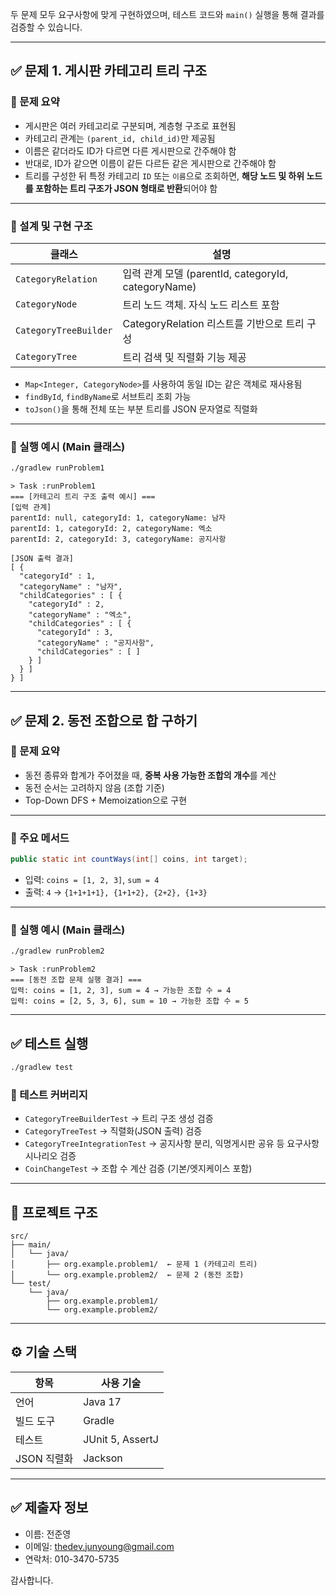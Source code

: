 두 문제 모두 요구사항에 맞게 구현하였으며, 테스트 코드와 `main()` 실행을 통해 결과를 검증할 수 있습니다.

---

## ✅ 문제 1. 게시판 카테고리 트리 구조

### 📌 문제 요약

- 게시판은 여러 카테고리로 구분되며, 계층형 구조로 표현됨
- 카테고리 관계는 `(parent_id, child_id)`만 제공됨
- 이름은 같더라도 ID가 다르면 다른 게시판으로 간주해야 함
- 반대로, ID가 같으면 이름이 같든 다르든 같은 게시판으로 간주해야 함
- 트리를 구성한 뒤 특정 카테고리 `ID` 또는 `이름`으로 조회하면, **해당 노드 및 하위 노드를 포함하는 트리 구조가 JSON 형태로 반환**되어야 함

---

### 🧠 설계 및 구현 구조

| 클래스 | 설명 |
| --- | --- |
| `CategoryRelation` | 입력 관계 모델 (parentId, categoryId, categoryName) |
| `CategoryNode` | 트리 노드 객체. 자식 노드 리스트 포함 |
| `CategoryTreeBuilder` | CategoryRelation 리스트를 기반으로 트리 구성 |
| `CategoryTree` | 트리 검색 및 직렬화 기능 제공 |
- `Map<Integer, CategoryNode>`를 사용하여 동일 ID는 같은 객체로 재사용됨
- `findById`, `findByName`로 서브트리 조회 가능
- `toJson()`을 통해 전체 또는 부분 트리를 JSON 문자열로 직렬화

---

### 🧪 실행 예시 (Main 클래스)

```bash
./gradlew runProblem1
```

```
> Task :runProblem1
=== [카테고리 트리 구조 출력 예시] ===
[입력 관계]
parentId: null, categoryId: 1, categoryName: 남자
parentId: 1, categoryId: 2, categoryName: 엑소
parentId: 2, categoryId: 3, categoryName: 공지사항

[JSON 출력 결과]
[ {
  "categoryId" : 1,
  "categoryName" : "남자",
  "childCategories" : [ {
    "categoryId" : 2,
    "categoryName" : "엑소",
    "childCategories" : [ {
      "categoryId" : 3,
      "categoryName" : "공지사항",
      "childCategories" : [ ]
    } ]
  } ]
} ]

```

---

## ✅ 문제 2. 동전 조합으로 합 구하기

### 📌 문제 요약

- 동전 종류와 합계가 주어졌을 때, **중복 사용 가능한 조합의 개수**를 계산
- 동전 순서는 고려하지 않음 (조합 기준)
- Top-Down DFS + Memoization으로 구현

---

### 🧠 주요 메서드

```java
public static int countWays(int[] coins, int target);
```

- 입력: `coins = [1, 2, 3]`, `sum = 4`
- 출력: `4` → `{1+1+1+1}, {1+1+2}, {2+2}, {1+3}`

---

### 🧪 실행 예시 (Main 클래스)

```bash
./gradlew runProblem2
```

```
> Task :runProblem2
=== [동전 조합 문제 실행 결과] ===
입력: coins = [1, 2, 3], sum = 4 → 가능한 조합 수 = 4
입력: coins = [2, 5, 3, 6], sum = 10 → 가능한 조합 수 = 5
```

---

## ✅ 테스트 실행

```bash
./gradlew test
```

### 🧪 테스트 커버리지

- `CategoryTreeBuilderTest` → 트리 구조 생성 검증
- `CategoryTreeTest` → 직렬화(JSON 출력) 검증
- `CategoryTreeIntegrationTest` → 공지사항 분리, 익명게시판 공유 등 요구사항 시나리오 검증
- `CoinChangeTest` → 조합 수 계산 검증 (기본/엣지케이스 포함)

---

## 📁 프로젝트 구조

```
src/
├── main/
│   └── java/
│       ├── org.example.problem1/  ← 문제 1 (카테고리 트리)
│       └── org.example.problem2/  ← 문제 2 (동전 조합)
└── test/
    └── java/
        ├── org.example.problem1/
        └── org.example.problem2/

```

---

## ⚙️ 기술 스택

| 항목 | 사용 기술 |
| --- | --- |
| 언어 | Java 17 |
| 빌드 도구 | Gradle |
| 테스트 | JUnit 5, AssertJ |
| JSON 직렬화 | Jackson |

---

## ✅ 제출자 정보

- 이름: 전준영
- 이메일: thedev.junyoung@gmail.com
- 연락처: 010-3470-5735

감사합니다.